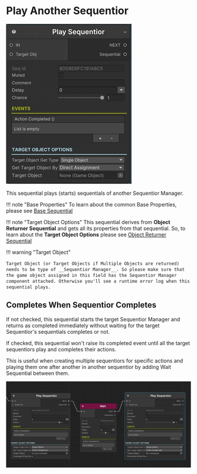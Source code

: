 # Play Another Sequentior

![Play Another Sequentior Sequential](../../img/sequential_playsequentior.jpg)

This sequential plays (starts) sequentials of another Sequentior Manager.


!!! note "Base Properties"
    To learn about the common Base Properties, please see [Base Sequential](../sequential_base.md)

!!! note "Target Object Options"
    This sequential derives from __Object Returner Sequential__ and gets all its properties from that sequential. So, to learn about the __Target Object Options__ please see [Object Returner Sequential](../sequentialobjectreturner/index.md)



!!! warning "Target Object"
 
    Target Object (or Target Objects if Multiple Objects are returned) needs to be type of __Sequentior Manager__. So please make sure that the game object assigned in this field has the Sequentior Manager component attached. Otherwise you'll see a runtime error log when this sequential plays. 


## Completes When Sequentior Completes

If not checked, this sequential starts the target Sequentior Manager and returns as completed immediately without waiting for the target Sequentior's sequentials completes or not.

If checked, this sequential won't raise its completed event until all the target sequentiors play and completes their actions.

This is useful when creating multiple sequentiors for specific actions and playing them one after another in another sequentior by adding Wait Sequential between them.

![Completion](../../img/sequential_playsequentior_complete.jpg)